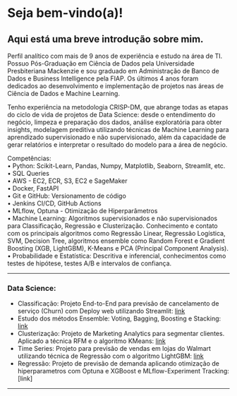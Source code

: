 # Seja bem-vindo(a)!

## Aqui está uma breve introdução sobre mim.

Perfil analítico com mais de 9 anos de experiência e estudo na área de TI. Possuo Pós-Graduação em Ciência de Dados pela Universidade Presbiteriana Mackenzie e sou graduado em Administração de Banco de Dados e Business Intelligence pela FIAP. Os últimos 4 anos foram dedicados ao desenvolvimento e implementação de projetos nas áreas de Ciência de Dados e Machine Learning.

Tenho experiência na metodologia CRISP-DM, que abrange todas as etapas do ciclo de vida de projetos de Data Science: desde o entendimento do negócio, limpeza e preparação dos dados, análise exploratória para obter insights, modelagem preditiva utilizando técnicas de Machine Learning para aprendizado supervisionado e não supervisionado, além da capacidade de gerar relatórios e interpretar o resultado do modelo para a área de negócio.

Competências:<br>
• Python: Scikit-Learn, Pandas, Numpy, Matplotlib, Seaborn, Streamlit, etc. <br>
• SQL Queries <br>
• AWS - EC2, ECR, S3, EC2 e SageMaker <br>
• Docker, FastAPI <br>
• Git e GitHub: Versionamento de código <br>
• Jenkins CI/CD, GitHub Actions <br>
• MLflow, Optuna - Otimização de Hiperparâmetros<br>
• Machine Learning: Algoritmos supervisionados e não supervisionados para Classificação, Regressão e Clusterização. Conhecimento e contato com os principais algoritmos como Regressão Linear, Regressão Logística, SVM, Decision Tree, algoritmos ensemble como Random Forest e Gradient Boosting (XGB, LightGBM), K-Means e PCA (Principal Component Analysis). <br>
• Probabilidade e Estatística: Descritiva e inferencial, conhecimentos como testes de hipótese, testes A/B e intervalos de confiança. <br>

------------
### Data Science:

- Classificação: Projeto End-to-End para previsão de cancelamento de serviço (Churn) com Deploy web utilizando Streamlit: [link](https://github.com/idfelipemalatesta/telecom-churn-prediction)
- Estudo dos métodos Ensemble: Voting, Bagging, Boosting e Stacking: [link](https://github.com/idfelipemalatesta/ensemble-methods)
- Clusterização: Projeto de Marketing Analytics para segmentar clientes. Aplicado a técnica RFM e o algoritmo KMeans: [link](https://github.com/idfelipemalatesta/customer-segmentation)
- Time Series: Projeto para previsão de vendas em lojas do Walmart utilizando técnica de Regressão com o algoritmo LightGBM: [link](https://github.com/idfelipemalatesta/walmart-store-sales-forecast)
- Regressão: Projeto de previsão de demanda aplicando otimização de hiperparametros com Optuna e XGBoost e MLflow-Experiment Tracking: [link]

-----------------



